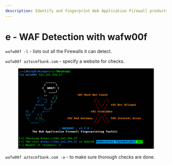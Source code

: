 ```yaml
---
description: Identify and fingerprint Web Application Firewall products
---
```


# e - WAF Detection with wafw00f

`wafw00f -l` - lists out all the Firewalls it can detect.

`wafw00f aztecmfbank.com` - specify a website for checks.

<figure><img src="../../../.gitbook/assets/image (4) (1) (1).png" alt=""><figcaption></figcaption></figure>

`wafw00f aztecmfbank.com -a` - to make sure thorough checks are done.











